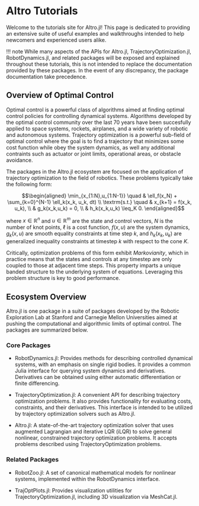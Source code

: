 # Altro Tutorials

Welcome to the tutorials site for Altro.jl! This page is dedicated to providing an extensive
suite of useful examples and walkthroughs intended to help newcomers and experienced users
alike. 

!!! note
    While many aspects of the APIs for Altro.jl, TrajectoryOptimization.jl, 
    RobotDynamics.jl, and related packages will be exposed and explained throughout these 
    tutorials, this is not intended to replace the documentation provided by these packages.
    In the event of any discrepancy, the package documentation take precedence.

## Overview of Optimal Control
Optimal control is a powerful class of algorithms aimed at finding optimal control policies
for controlling dynamical systems. Algorithms developed by the optimal control community 
over the last 70 years have been succesfully applied to space systems, rockets, airplanes,
and a wide variety of robotic and autonomous systems. Trajectory optimization is a powerful
sub-field of optimal control where the goal is to find a trajectory that minimizes some 
cost function while obey the system dynamics, as well any additional contraints such as 
actuator or joint limits, operational areas, or obstacle avoidance. 

The packages in the Altro.jl ecosystem are focused on the application of trajectory 
optimization to the field of robotics. These problems typically take the following form:
```math
\begin{aligned}
  \min_{x_{1:N},u_{1:N-1}} \quad & \ell_f(x_N) + \sum_{k=0}^{N-1} \ell_k(x_k, u_k, dt) \\
  \textrm{s.t.}            \quad & x_{k+1} = f(x_k, u_k), \\
                                 & g_k(x_k,u_k) = 0, \\
                                 & h_k(x_k,u_k) \leq_K 0.
\end{aligned}
```
where $x \in \mathbb{R}^n$ and $u \in \mathbb{R}^m$ are the state and control vectors, 
$N$ is the number of knot points, $\ell$ is a cost function, $f(x,u)$ are the system 
dynamics, $g_k(x,u)$ are smooth equality constraints at time step $k$, and $h_k(x_k,u_k)$ 
are generalized inequality constraints at timestep $k$ with respect to the cone $K$.

Critically, optimization problems of this form exhibit *Markovianity*, which in practice 
means that the states and controls at any timestep are only coupled to those at adjacent 
time steps. This property imparts a unique banded structure to the underlying system 
of equations. Leveraging this problem structure is key to good performance. 

## Ecosystem Overview
Altro.jl is one package in a suite of packages developed by the Robotic Exploration Lab
at Stanford and Carnegie Mellon Universities aimed at pushing the computational and 
algorithmic limits of optimal control. The packages are summarized below.

### Core Packages

* RobotDynamics.jl: Provides methods for describing controlled dynamical systems, with 
an emphasis on single rigid bodies. It provides a common Julia interface for querying 
system dynamics and derivatives. Derivatives can be obtained using either automatic 
differentiation or finite differencing.

* TrajectoryOptimization.jl: A convenient API for describing trajectory optimization 
problems. It also provides functionality for evaluating costs, constraints, and their 
derivatives. This interface is intended to be utilized by trajectory optimization solvers 
such as Altro.jl.

* Altro.jl: A state-of-the-art trajectory optimization solver that uses augmented Lagrangian
and iterative LQR (iLQR) to solve general nonlinear, constrained trajectory optimization 
problems. It accepts problems described using TrajectoryOptimization problems.

### Related Packages

* RobotZoo.jl: A set of canonical mathematical models for nonlinear systems, implemented 
within the RobotDynamics interface.

* TrajOptPlots.jl: Provides visualization utilities for TrajectoryOptimization.jl, including
3D visualization via MeshCat.jl.